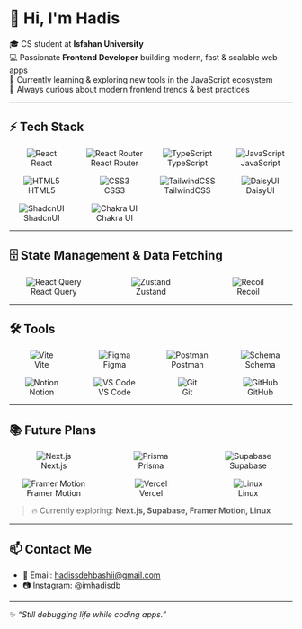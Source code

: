 # 👋 Hi, I'm Hadis  

🎓 CS student at **Isfahan University**  
💻 Passionate **Frontend Developer** building modern, fast & scalable web apps  
📖 Currently learning & exploring new tools in the JavaScript ecosystem  
🚀 Always curious about modern frontend trends & best practices  

---

## ⚡️ Tech Stack  

<div style="display:grid; grid-template-columns: repeat(auto-fit, minmax(100px, 1fr)); gap:15px;">

<!-- Frontend -->
<div style="text-align:center;">
  <img src="https://img.shields.io/badge/React-20232A?style=flat-square&logo=react&logoColor=61DAFB" alt="React" style="transition: transform 0.3s, box-shadow 0.3s;" onmouseover="this.style.transform='scale(1.2)'; this.style.boxShadow='0 0 15px #61DAFB';" onmouseout="this.style.transform='scale(1)'; this.style.boxShadow='';"/>
  <div>React</div>
</div>

<div style="text-align:center;">
  <img src="https://img.shields.io/badge/React_Router-CA4245?style=flat-square&logo=reactrouter&logoColor=white" alt="React Router" style="transition: transform 0.3s, box-shadow 0.3s;" />
  <div>React Router</div>
</div>

<div style="text-align:center;">
  <img src="https://img.shields.io/badge/TypeScript-007ACC?style=flat-square&logo=typescript&logoColor=white" alt="TypeScript" style="transition: transform 0.3s, box-shadow 0.3s;" />
  <div>TypeScript</div>
</div>

<div style="text-align:center;">
  <img src="https://img.shields.io/badge/JavaScript-F7DF1E?style=flat-square&logo=javascript&logoColor=black" alt="JavaScript" style="transition: transform 0.3s, box-shadow 0.3s;" />
  <div>JavaScript</div>
</div>

<div style="text-align:center;">
  <img src="https://img.shields.io/badge/HTML5-E34F26?style=flat-square&logo=html5&logoColor=white" alt="HTML5" style="transition: transform 0.3s, box-shadow 0.3s;" />
  <div>HTML5</div>
</div>

<div style="text-align:center;">
  <img src="https://img.shields.io/badge/CSS3-1572B6?style=flat-square&logo=css3&logoColor=white" alt="CSS3" style="transition: transform 0.3s, box-shadow 0.3s;" />
  <div>CSS3</div>
</div>

<!-- Tailwind & UI -->
<div style="text-align:center;">
  <img src="https://img.shields.io/badge/Tailwind_CSS-38B2AC?style=flat-square&logo=tailwind-css&logoColor=white" alt="TailwindCSS" />
  <div>TailwindCSS</div>
</div>

<div style="text-align:center;">
  <img src="https://img.shields.io/badge/DaisyUI-5A0EF8?style=flat-square&logo=daisyui&logoColor=white" alt="DaisyUI" />
  <div>DaisyUI</div>
</div>

<div style="text-align:center;">
  <img src="https://img.shields.io/badge/Shadcn_UI-000000?style=flat-square&logo=shadcnui&logoColor=white" alt="ShadcnUI" />
  <div>ShadcnUI</div>
</div>

<div style="text-align:center;">
  <img src="https://img.shields.io/badge/Chakra_UI-319795?style=flat-square&logo=chakraui&logoColor=white" alt="Chakra UI" />
  <div>Chakra UI</div>
</div>

</div>

---

## 🗄 State Management & Data Fetching  

<div style="display:grid; grid-template-columns: repeat(auto-fit, minmax(100px, 1fr)); gap:15px;">

<div style="text-align:center;">
  <img src="https://img.shields.io/badge/React_Query-FF4154?style=flat-square&logo=reactquery&logoColor=white" alt="React Query" />
  <div>React Query</div>
</div>

<div style="text-align:center;">
  <img src="https://img.shields.io/badge/Zustand-593D88?style=flat-square&logo=zustand&logoColor=white" alt="Zustand" />
  <div>Zustand</div>
</div>

<div style="text-align:center;">
  <img src="https://img.shields.io/badge/Recoil-3578E5?style=flat-square&logo=recoil&logoColor=white" alt="Recoil" />
  <div>Recoil</div>
</div>

</div>

---

## 🛠 Tools  

<div style="display:grid; grid-template-columns: repeat(auto-fit, minmax(100px, 1fr)); gap:15px;">

<div style="text-align:center;">
  <img src="https://img.shields.io/badge/Vite-646CFF?style=flat-square&logo=vite&logoColor=white" alt="Vite" />
  <div>Vite</div>
</div>

<div style="text-align:center;">
  <img src="https://img.shields.io/badge/Figma-F24E1E?style=flat-square&logo=figma&logoColor=white" alt="Figma" />
  <div>Figma</div>
</div>

<div style="text-align:center;">
  <img src="https://img.shields.io/badge/Postman-FF6C37?style=flat-square&logo=postman&logoColor=white" alt="Postman" />
  <div>Postman</div>
</div>

<div style="text-align:center;">
  <img src="https://img.shields.io/badge/Schema-4285F4?style=flat-square&logo=json&logoColor=white" alt="Schema" />
  <div>Schema</div>
</div>

<div style="text-align:center;">
  <img src="https://img.shields.io/badge/Notion-000000?style=flat-square&logo=notion&logoColor=white" alt="Notion" />
  <div>Notion</div>
</div>

<div style="text-align:center;">
  <img src="https://img.shields.io/badge/VS_Code-0078D4?style=flat-square&logo=visual-studio-code&logoColor=white" alt="VS Code" />
  <div>VS Code</div>
</div>

<div style="text-align:center;">
  <img src="https://img.shields.io/badge/Git-F05032?style=flat-square&logo=git&logoColor=white" alt="Git" />
  <div>Git</div>
</div>

<div style="text-align:center;">
  <img src="https://img.shields.io/badge/GitHub-181717?style=flat-square&logo=github&logoColor=white" alt="GitHub" />
  <div>GitHub</div>
</div>

</div>

---

## 📚 Future Plans  

<div style="display:grid; grid-template-columns: repeat(auto-fit, minmax(120px, 1fr)); gap:15px;">

<div style="text-align:center;">
  <img src="https://img.shields.io/badge/Next.js-000000?style=flat-square&logo=next.js&logoColor=white" alt="Next.js" />
  <div>Next.js</div>
</div>

<div style="text-align:center;">
  <img src="https://img.shields.io/badge/Prisma-2D3748?style=flat-square&logo=prisma&logoColor=white" alt="Prisma" />
  <div>Prisma</div>
</div>

<div style="text-align:center;">
  <img src="https://img.shields.io/badge/Supabase-3ECF8E?style=flat-square&logo=supabase&logoColor=white" alt="Supabase" />
  <div>Supabase</div>
</div>

<div style="text-align:center;">
  <img src="https://img.shields.io/badge/Framer_Motion-0055FF?style=flat-square&logo=framer&logoColor=white" alt="Framer Motion" />
  <div>Framer Motion</div>
</div>

<div style="text-align:center;">
  <img src="https://img.shields.io/badge/Vercel-000000?style=flat-square&logo=vercel&logoColor=white" alt="Vercel" />
  <div>Vercel</div>
</div>

<div style="text-align:center;">
  <img src="https://img.shields.io/badge/Linux-FCC624?style=flat-square&logo=linux&logoColor=black" alt="Linux" />
  <div>Linux</div>
</div>

</div>

> 🔥 Currently exploring: **Next.js, Supabase, Framer Motion, Linux**  

---

## 📫 Contact Me  

- 📧 Email: [hadissdehbashii@gmail.com](mailto:hadissdehbashii@gmail.com)  
- 📷 Instagram: [@imhadisdb](https://instagram.com/imhadisdb)  

---

✨ _“Still debugging life while coding apps.”_
